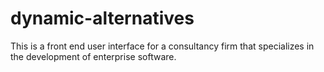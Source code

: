 # dynamic-alternatives
This is a front end user interface for a consultancy firm that specializes in the development of enterprise software.

